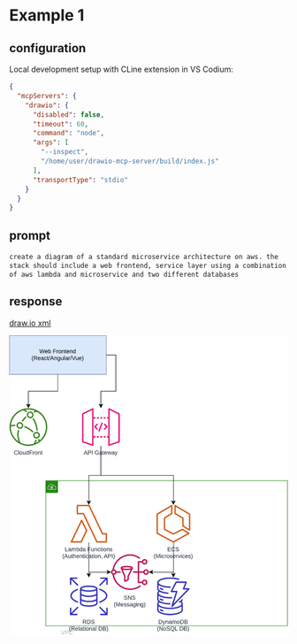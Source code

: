# Example 1

## configuration

Local development setup with CLine extension in VS Codium:

```json
{
  "mcpServers": {
    "drawio": {
      "disabled": false,
      "timeout": 60,
      "command": "node",
      "args": [
        "--inspect",
        "/home/user/drawio-mcp-server/build/index.js"
      ],
      "transportType": "stdio"
    }
  }
}
```

## prompt

```
create a diagram of a standard microservice architecture on aws. the stack should include a web frontend, service layer using a combination of aws lambda and microservice and two different databases
```

## response

[draw.io xml](./example1.drawio.xml)

![draw.io svg](./example1.drawio.svg)
